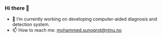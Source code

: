 ### Hi there 👋
- 🔭 I’m currently working on developing computer-aided diagnosis and detection system.
- 📫 How to reach me: mohammed.sunoqrot@ntnu.no 
<!--
**MohammedSunoqrot/MohammedSunoqrot** is a ✨ _special_ ✨ repository because its `README.md` (this file) appears on your GitHub profile.

Here are some ideas to get you started:

- 🔭 I’m currently working on ...
- 🌱 I’m currently learning ...
- 👯 I’m looking to collaborate on ...
- 🤔 I’m looking for help with ...
- 💬 Ask me about ...
- 📫 How to reach me: ...
- 😄 Pronouns: ...
- ⚡ Fun fact: ...
-->
